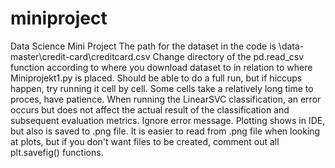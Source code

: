 # miniproject
Data Science Mini Project
The path for the dataset in the code is \\data-master\\credit-card\\creditcard.csv
Change directory of the pd.read_csv function according to where you download dataset to in relation to where Miniprojekt1.py is placed.
Should be able to do a full run, but if hiccups happen, try running it cell by cell.
Some cells take a relatively long time to proces, have patience.
When running the LinearSVC classification, an error occurs but does not affect the actual result of the classification and subsequent evaluation metrics. Ignore error message.
Plotting shows in IDE, but also is saved to .png file. It is easier to read from .png file when looking at plots, but if you don't want files to be created, comment out all plt.savefig() functions.
